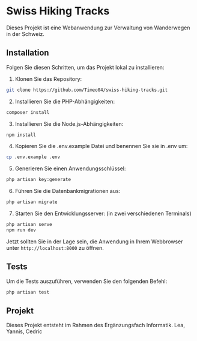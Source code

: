 # Swiss Hiking Tracks

Dieses Projekt ist eine Webanwendung zur Verwaltung von Wanderwegen in der Schweiz.

## Installation

Folgen Sie diesen Schritten, um das Projekt lokal zu installieren:

1. Klonen Sie das Repository:

```bash
git clone https://github.com/Timeo04/swiss-hiking-tracks.git
```
2. Installieren Sie die PHP-Abhängigkeiten:
```bash
composer install
```
3. Installieren Sie die Node.js-Abhängigkeiten:
```bash
npm install
```
4. Kopieren Sie die .env.example Datei und benennen Sie sie in .env um:
```bash
cp .env.example .env
```
5. Generieren Sie einen Anwendungsschlüssel:
```bash
php artisan key:generate
```
6. Führen Sie die Datenbankmigrationen aus:
```bash
php artisan migrate
``` 
7. Starten Sie den Entwicklungsserver: (in zwei verschiedenen Terminals)
```bash
php artisan serve
npm run dev
``` 
Jetzt sollten Sie in der Lage sein, die Anwendung in Ihrem Webbrowser unter ```http://localhost:8000``` zu öffnen.

## Tests
Um die Tests auszuführen, verwenden Sie den folgenden Befehl:
```bash
php artisan test
```

## Projekt
Dieses Projekt entsteht im Rahmen des Ergänzungsfach Informatik.
Lea, Yannis, Cedric